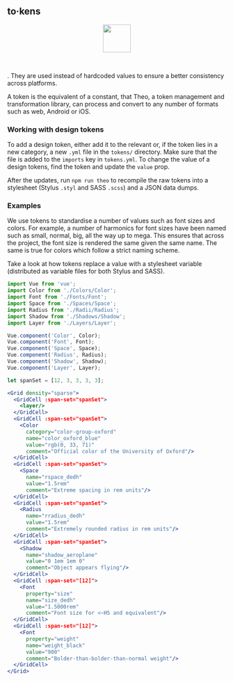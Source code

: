 ## to·kens

<center>
<img
  src="https://raw.githubusercontent.com/creativecommons/cc-vocabulary/master/src/assets/icons/ds_nomenclature/token.svg?sanitize=true"
  width="64px"/>
</center>

&nbsp;

. They are used instead of hardcoded 
values to ensure a better consistency across platforms.

A token is the equivalent of a constant, that Theo, a token management and 
transformation library, can process and convert to any number of formats such as 
web, Android or iOS.


### Working with design tokens

To add a design token, either add it to the relevant or, if the token lies in a 
new category, a new `.yml` file in the `tokens/` directory. Make sure that the
file is added to the `imports` key in `tokens.yml`. To change the value of a 
design tokens, find the token and update the `value` prop.

After the updates, run `npm run theo` to recompile the raw tokens into a
stylesheet (Stylus `.styl` and SASS `.scss`) and a JSON data dumps.


### Examples

We use tokens to standardise a number of values such as font sizes and colors.
For example, a number of harmonics for font sizes have been named such as small,
normal, big, all the way up to mega. This ensures that across the project, the 
font size is rendered the same given the same name. The same is true for colors
which follow a strict naming scheme.

Take a look at how tokens replace a value with a stylesheet variable
(distributed as variable files for both Stylus and SASS).

```jsx noeditor
import Vue from 'vue';
import Color from './Colors/Color';
import Font from './Fonts/Font';
import Space from './Spaces/Space';
import Radius from './Radii/Radius';
import Shadow from './Shadows/Shadow';
import Layer from './Layers/Layer';

Vue.component('Color', Color);
Vue.component('Font', Font);
Vue.component('Space', Space);
Vue.component('Radius', Radius);
Vue.component('Shadow', Shadow);
Vue.component('Layer', Layer);

let spanSet = [12, 3, 3, 3, 3];

<Grid density="sparse">
  <GridCell :span-set="spanSet">
    <layer/>
  </GridCell>
  <GridCell :span-set="spanSet">
    <Color
      category="color-group-oxford"
      name="color_oxford_blue" 
      value="rgb(0, 33, 71)"
      comment="Official color of the University of Oxford"/>
  </GridCell>
  <GridCell :span-set="spanSet">
    <Space
      name="rspace_dedh"
      value="1.5rem"
      comment="Extreme spacing in rem units"/>
  </GridCell>
  <GridCell :span-set="spanSet">
    <Radius
      name="rradius_dedh"
      value="1.5rem"
      comment="Extremely rounded radius in rem units"/>
  </GridCell>
  <GridCell :span-set="spanSet">
    <Shadow
      name="shadow_aeroplane"
      value="0 1em 1em 0"
      comment="Object appears flying"/>
  </GridCell>
  <GridCell :span-set="[12]">
    <Font
      property="size"
      name="size_dedh"
      value="1.5000rem"
      comment="Font size for <~H5 and equivalent"/>
  </GridCell>
  <GridCell :span-set="[12]">
    <Font
      property="weight"
      name="weight_black"
      value="900"
      comment="Bolder-than-bolder-than-normal weight"/>
  </GridCell>
</Grid>
```
